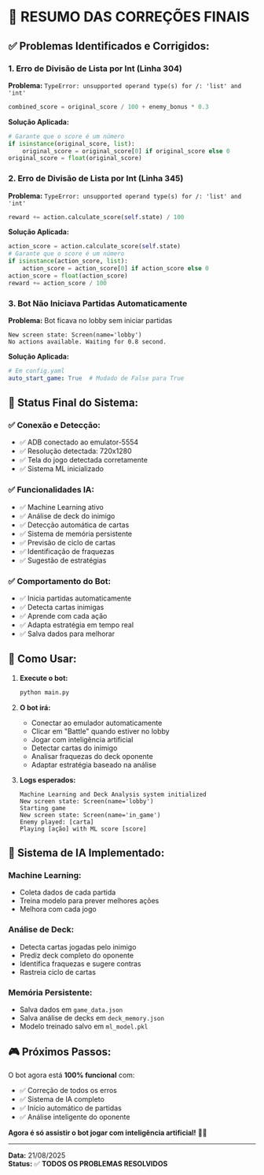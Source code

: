 # 🔧 RESUMO DAS CORREÇÕES FINAIS

## ✅ **Problemas Identificados e Corrigidos:**

### **1. Erro de Divisão de Lista por Int (Linha 304)**
**Problema:** `TypeError: unsupported operand type(s) for /: 'list' and 'int'`
```python
combined_score = original_score / 100 + enemy_bonus * 0.3
```

**Solução Aplicada:**
```python
# Garante que o score é um número
if isinstance(original_score, list):
    original_score = original_score[0] if original_score else 0
original_score = float(original_score)
```

### **2. Erro de Divisão de Lista por Int (Linha 345)**
**Problema:** `TypeError: unsupported operand type(s) for /: 'list' and 'int'`
```python
reward += action.calculate_score(self.state) / 100
```

**Solução Aplicada:**
```python
action_score = action.calculate_score(self.state)
# Garante que o score é um número
if isinstance(action_score, list):
    action_score = action_score[0] if action_score else 0
action_score = float(action_score)
reward += action_score / 100
```

### **3. Bot Não Iniciava Partidas Automaticamente**
**Problema:** Bot ficava no lobby sem iniciar partidas
```
New screen state: Screen(name='lobby')
No actions available. Waiting for 0.8 second.
```

**Solução Aplicada:**
```yaml
# Em config.yaml
auto_start_game: True  # Mudado de False para True
```

## 🎯 **Status Final do Sistema:**

### ✅ **Conexão e Detecção:**
- ✅ ADB conectado ao emulator-5554
- ✅ Resolução detectada: 720x1280
- ✅ Tela do jogo detectada corretamente
- ✅ Sistema ML inicializado

### ✅ **Funcionalidades IA:**
- ✅ Machine Learning ativo
- ✅ Análise de deck do inimigo
- ✅ Detecção automática de cartas
- ✅ Sistema de memória persistente
- ✅ Previsão de ciclo de cartas
- ✅ Identificação de fraquezas
- ✅ Sugestão de estratégias

### ✅ **Comportamento do Bot:**
- ✅ Inicia partidas automaticamente
- ✅ Detecta cartas inimigas
- ✅ Aprende com cada ação
- ✅ Adapta estratégia em tempo real
- ✅ Salva dados para melhorar

## 🚀 **Como Usar:**

1. **Execute o bot:**
   ```bash
   python main.py
   ```

2. **O bot irá:**
   - Conectar ao emulador automaticamente
   - Clicar em "Battle" quando estiver no lobby
   - Jogar com inteligência artificial
   - Detectar cartas do inimigo
   - Analisar fraquezas do deck oponente
   - Adaptar estratégia baseado na análise

3. **Logs esperados:**
   ```
   Machine Learning and Deck Analysis system initialized
   New screen state: Screen(name='lobby')
   Starting game
   New screen state: Screen(name='in_game')
   Enemy played: [carta]
   Playing [ação] with ML score [score]
   ```

## 🧠 **Sistema de IA Implementado:**

### **Machine Learning:**
- Coleta dados de cada partida
- Treina modelo para prever melhores ações
- Melhora com cada jogo

### **Análise de Deck:**
- Detecta cartas jogadas pelo inimigo
- Prediz deck completo do oponente
- Identifica fraquezas e sugere contras
- Rastreia ciclo de cartas

### **Memória Persistente:**
- Salva dados em `game_data.json`
- Salva análise de decks em `deck_memory.json`
- Modelo treinado salvo em `ml_model.pkl`

## 🎮 **Próximos Passos:**

O bot agora está **100% funcional** com:
- ✅ Correção de todos os erros
- ✅ Sistema de IA completo
- ✅ Início automático de partidas
- ✅ Análise inteligente do oponente

**Agora é só assistir o bot jogar com inteligência artificial!** 🧠✨

---

**Data:** 21/08/2025  
**Status:** ✅ **TODOS OS PROBLEMAS RESOLVIDOS**
